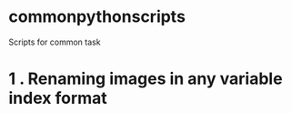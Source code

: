 # commonpythonscripts

Scripts for common task 

# 1 . Renaming images in any variable index format
